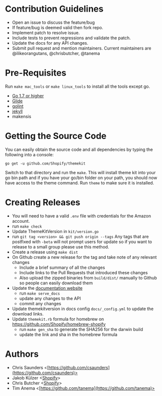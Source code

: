 # Contribution Guidelines

- Open an issue to discuss the feature/bug
- If feature/bug is deemed valid then fork repo.
- Implement patch to resolve issue.
- Include tests to prevent regressions and validate the patch.
- Update the docs for any API changes.
- Submit pull request and mention maintainers. Current maintainers are @ilikeorangutans, @chrisbutcher, @tanema

# Pre-Requisites

Run `make mac_tools` or `make linux_tools` to install all the tools except go.

- [Go 1.7 or higher](https://golang.org/dl)
- [Glide](https://github.com/Masterminds/glide)
- [golint](https://github.com/golang/lint)
- [jekyll](https://jekyllrb.com/docs/installation/)
- makensis

# Getting the Source Code

You can easily obtain the source code and all dependencies by typing the following
into a console:

```
go get -u github.com/Shopify/themekit
```

Switch to that directory and run the `make`. This will install theme kit into your
go bin path and if you have your go/bin folder on your path, you should now have
access to the theme command. Run `theme` to make sure it is installed.

# Creating Releases

- You will need to have a valid `.env` file with credentials for the Amazon account.
- run `make check`
- Update ThemeKitVersion in `kit/version.go`
- run `git tag <version> && git push origin --tags`
  Any tags that are postfixed with `-beta` will not prompt users for update so if
  you want to release to a small group please use this method.
- Create a release using `make dist`
- On Github create a new release for the tag and take note of any relevant changes
  - Include a brief summary of all the changes
  - Include links to the Pull Requests that introduced these changes
  - Also upload the zipped binaries from `build/dist/` manually to Github so people can easily download them
- Update the [documentation website](https://shopify.github.io/themekit/)
  - run `make serve_docs`
  - update any changes to the API
  - commit any changes
- Update themekitversion in docs config `docs/_config.yml` to update the download links.
- Update `themekit.rb` formula for homebrew on https://github.com/Shopify/homebrew-shopify
  - run `make gen_sha` to generate the SHA256 for the darwin build
  - update the link and sha in the homebrew formula

# Authors

- Chris Saunders <[https://github.com/csaunders](https://github.com/csaunders)>
- Jakob Külzer <[Shopify](https://shopify.com)>
- Chris Butcher <[Shopify](https://shopify.com)>
- Tim Anema <[https://github.com/tanema](https://github.com/tanema)>
